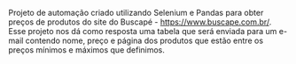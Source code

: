 Projeto de automação criado utilizando Selenium e Pandas para obter preços de produtos do site do Buscapé - https://www.buscape.com.br/.
Esse projeto nos dá como resposta uma tabela que será enviada para um e-mail
contendo nome, preço e página dos produtos que estão entre os preços mínimos e máximos que definimos.